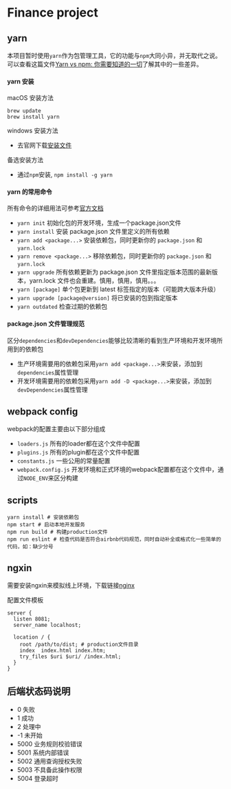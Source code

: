 # Finance project

## yarn

本项目暂时使用`yarn`作为包管理工具，它的功能与`npm`大同小异，并无取代之说。可以查看这篇文件[Yarn vs npm: 你需要知道的一切](http://web.jobbole.com/88459/)了解其中的一些差异。

#### yarn 安装

macOS 安装方法

```
brew update
brew install yarn

```

windows 安装方法

- 去官网下载[安装文件](https://yarnpkg.com/zh-Hans/docs/install#windows-tab)

备选安装方法

- 通过`npm`安装, `npm install -g yarn`

#### yarn 的常用命令

所有命令的详细用法可参考[官方文档](https://yarnpkg.com/zh-Hans/docs/cli/)

- `yarn init` 初始化包的开发环境，生成一个package.json文件
- `yarn install` 安装 package.json 文件里定义的所有依赖
- `yarn add <package...>` 安装依赖包，同时更新你的 `package.json` 和 `yarn.lock`
- `yarn remove <package...>` 移除依赖包，同时更新你的 `package.json` 和 `yarn.lock`
- `yarn upgrade` 所有依赖更新为 package.json 文件里指定版本范围的最新版本，yarn.lock 文件也会重建。慎用，慎用，慎用。。。
- `yarn [package]` 单个包更新到 latest 标签指定的版本（可能跨大版本升级）
- `yarn upgrade [package@version]` 将已安装的包到指定版本
- `yarn outdated` 检查过期的依赖包

#### package.json 文件管理规范

区分`dependencies`和`devDependencies`能够比较清晰的看到生产环境和开发环境所用到的依赖包

- 生产环境需要用的依赖包采用`yarn add <package...>`来安装，添加到`dependencies`属性管理
- 开发环境需要用的依赖包采用`yarn add -D <package...>`来安装，添加到`devDependencies`属性管理

## webpack config

webpack的配置主要由以下部分组成

- `loaders.js` 所有的loader都在这个文件中配置
- `plugins.js` 所有的plugin都在这个文件中配置
- `constants.js` 一些公用的常量配置
- `webpack.config.js` 开发环境和正式环境的webpack配置都在这个文件中，通过`NODE_ENV`来区分构建

## scripts

```
yarn install # 安装依赖包
npm start # 启动本地开发服务
npm run build # 构建production文件
npm run eslint # 检查代码是否符合airbnb代码规范，同时自动补全或格式化一些简单的代码，如：缺少分号
```

## ngxin
需要安装ngxin来模拟线上环境，下载链接[nginx](https://nginx.org/en/download.html)

配置文件模板

```
server {
  listen 8081;
  server_name localhost;

  location / {
    root /path/to/dist; # production文件目录
    index  index.html index.htm;
    try_files $uri $uri/ /index.html;
  }
}

```

## 后端状态码说明

-  0  失败
-  1  成功
-  2  处理中
- -1  未开始
- 5000  业务规则校验错误
- 5001  系统内部错误
- 5002  通用查询授权失败
- 5003  不具备此操作权限
- 5004  登录超时
